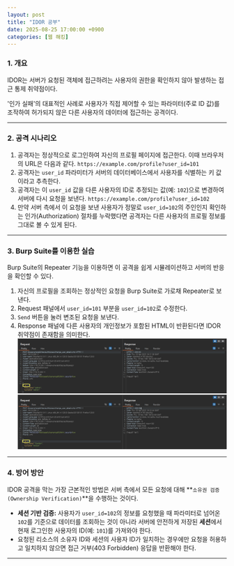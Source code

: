 ```yaml
---
layout: post
title: "IDOR 공부"
date: 2025-08-25 17:00:00 +0900
categories: [웹 해킹]
---
```


### 1. 개요

IDOR는 서버가 요청된 객체에 접근하려는 사용자의 권한을 확인하지 않아 발생하는 접근 통제 취약점이다.

'인가 실패'의 대표적인 사례로 사용자가 직접 제어할 수 있는 파라미터(주로 ID 값)를 조작하여 허가되지 않은 다른 사용자의 데이터에 접근하는 공격이다.

---

### 2. 공격 시나리오

1.  공격자는 정상적으로 로그인하여 자신의 프로필 페이지에 접근한다. 이때 브라우저의 URL은 다음과 같다.
    `https://example.com/profile?user_id=101`
2.  공격자는 `user_id` 파라미터가 서버의 데이터베이스에서 사용자를 식별하는 키 값이라고 추측한다.
3.  공격자는 이 `user_id` 값을 다른 사용자의 ID로 추정되는 값(예: `102`)으로 변경하여 서버에 다시 요청을 보낸다.
    `https://example.com/profile?user_id=102`
4.  만약 서버 측에서 이 요청을 보낸 사용자가 정말로 `user_id=102`의 주인인지 확인하는 인가(Authorization) 절차를 누락했다면 공격자는 다른 사용자의 프로필 정보를 그대로 볼 수 있게 된다.

---

### 3. Burp Suite를 이용한 실습

Burp Suite의 Repeater 기능을 이용하면 이 공격을 쉽게 시뮬레이션하고 서버의 반응을 확인할 수 있다.

1.  자신의 프로필을 조회하는 정상적인 요청을 Burp Suite로 가로채 Repeater로 보낸다.
2.  Request 패널에서 `user_id=101` 부분을 `user_id=102`로 수정한다.
3.  `Send` 버튼을 눌러 변조된 요청을 보낸다.
4.  Response 패널에 다른 사용자의 개인정보가 포함된 HTML이 반환된다면 IDOR 취약점이 존재함을 의미한다.
   ![IDOR](/assets/images/IDOR_1.png)
   ![IDOR](/assets/images/IDOR_2.png)

---

### 4. 방어 방안

IDOR 공격을 막는 가장 근본적인 방법은 서버 측에서 모든 요청에 대해 **`소유권 검증(Ownership Verification)`**을 수행하는 것이다.

*   **세션 기반 검증:** 사용자가 `user_id=102`의 정보를 요청했을 때 파라미터로 넘어온 `102`를 기준으로 데이터를 조회하는 것이 아니라 서버에 안전하게 저장된 **세션**에서 현재 로그인한 사용자의 ID(예: `101`)를 가져와야 한다.
*   요청된 리소스의 소유자 ID와 세션의 사용자 ID가 일치하는 경우에만 요청을 허용하고 일치하지 않으면 접근 거부(403 Forbidden) 응답을 반환해야 한다.

<hr class="short-rule">